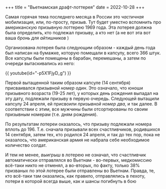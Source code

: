 +++
title = "Вьетнамская драфт-лоттерея"
date = 2022-10-28
+++

Самая горячая тема последнего месяца в России это _частичная_ мобилизация, или, по-просту, призыв. Тут  будет уместно вспомнить про американскую призывную лоттерею 1969 года. Эта лотерея должна была определить, кто подлежал призыву, а кто нет (а не вот эта вот ваша _бронь для айтишников_ )

Организована лотерея была следующим образом - каждый день года был написан на бумажке, которую помещали в капсулу, всего 366 штук. Все капсулы были помещены в барабан, перемешаны, а затем по очереди вытаскивались из него: 

{{ youtube(id="-p5X1FjyD_g") }}

Первой вытащенной таким образом капсуле (14 сентября) присваивался _призывной номер один_. Это означало, что юноши призывного возраста (19-25 лет), у которых день рождения выпадал на эту дату, подлежали призыву в первую очередь. Следующей вытащили капсулу 24 апреля, ей присвоили _призывной номер два_, и так далее. В соответствии с этим, все мужчины были отсортированы по своим призывным номерам (т.е. дням рождения).

По результатам лотереи оказалось, что призыву подлежали номера вплоть до 196. Т.е. сначала призывали всех счастливчиков, родившихся 14 сентября, затем тех, кто родился 24 апреля, и так до тех пор, пока не оказалось, что американская армия не набрала себе необходимое количество солдат.

И тем не менее, _выигрыш_ в лотерею не означал, что счастливчик автоматически отправлялся во Вьетнам - во-первых, медкомиссию всё-таки никто не отменял, а во-вторых, по факту, только 38% призваных по этой лотерее были отправлены во Вьетнам. Правда, те, кто всё-таки там оказались, как правило, отправлялись в пехоту, потери в которой всегда выше, как и шансы погибнуть в бою  